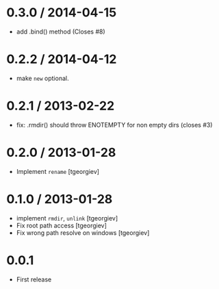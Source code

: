 
0.3.0 / 2014-04-15
==================

 * add .bind() method (Closes #8)

0.2.2 / 2014-04-12
==================

 * make `new` optional.

0.2.1 / 2013-02-22
==================

  * fix: .rmdir() should throw ENOTEMPTY for non empty dirs (closes #3)

0.2.0 / 2013-01-28
==================

  * Implement `rename` [tgeorgiev]

0.1.0 / 2013-01-28
==================

  * implement `rmdir`, `unlink` [tgeorgiev]
  * Fix root path access [tgeorgiev]
  * Fix wrong path resolve on windows [tgeorgiev]

0.0.1
=====

  * First release
